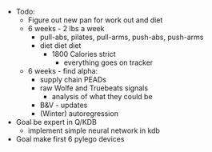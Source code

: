 - Todo:
    -  Figure out new pan for work out and diet
    - 6 weeks - 2 lbs a week
        - pull-abs, pilates, pull-arms, push-abs, push-arms
        - diet diet diet
            - 1800 Calories strict
                - everything goes on tracker
    - 6 weeks - find alpha:
        - supply chain PEADs
        - raw Wolfe and Truebeats signals
            - analysis of what they could be
        - B&V - updates
        - (Winter) autoregression
- Goal be expert in Q/KDB
    - implement simple neural network in kdb
- Goal make first 6 pylego devices 
